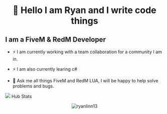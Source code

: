 <h1 align="center">👋 Hello I am Ryan and I write code things
 
## I am a FiveM & RedM Developer 
- ⚡ I am currently working with a team collaboration for a community I am in.
- ⚡ I am also currently learing c#

- 💬 Ask me all things FiveM and RedM LUA, I will be happy to help solve problems and bugs.
<img src="https://github-readme-stats.vercel.app/api/top-langs/?username=Mojito-Fivem&theme=dark">
Hub Stats
<p align="center"> <img src="https://github-readme-stats.vercel.app/api?username=ryanlinn13&show_icons=true&theme=gotham" alt="ryanlinn13" />
